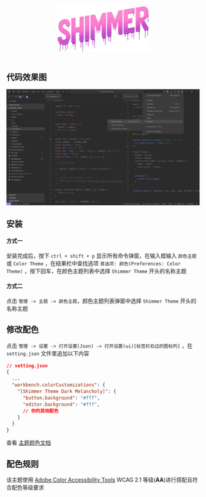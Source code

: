 <br/> <br/>

<div align="center">
  <img src="https://github.com/tenianon/shimmer-theme/blob/main/icon.png?raw=true" alt="图标" width="240" />
  <br/> <br/>
</div>

## 代码效果图

<div align="center">
  <img src="https://github.com/tenianon/shimmer-theme/blob/main/screenshot.png?raw=true" alt="代码效果图" />
</div>

## 安装

#### 方式一

安装完成后，按下 `ctrl + shift + p` 显示所有命令弹窗，在输入框输入 `颜色主题` 或 `Color Theme` ，在结果栏中查找选项 `首选项: 颜色(Preferences: Color Theme)` ，按下回车，在颜色主题列表中选择 `Shimmer Theme` 开头的名称主题

#### 方式二

点击 `管理 -> 主题 -> 颜色主题`，颜色主题列表弹窗中选择 `Shimmer Theme` 开头的名称主题

## 修改配色

点击 `管理 -> 设置 -> 打开设置(Json) -> 打开设置(ui)[标签栏右边的图标列]` ，在 `setting.json` 文件里追加以下内容

```json
// setting.json
{
  ...
  "workbench.colorCustomizations": {
    "[Shimmer Theme Dark Melancholy]": {
      "button.background": "#fff",
      "editor.background": "#fff",
      // 你的其他配色
    }
  }
}
```

查看 [主题颜色文档](https://code.visualstudio.com/api/references/theme-color)

## 配色规则

该主题使用 [Adobe Color Accessibility Tools](https://color.adobe.com/zh/create/color-contrast-analyzer) WCAG 2.1 等级(**AA**)进行搭配且符合配色等级要求
